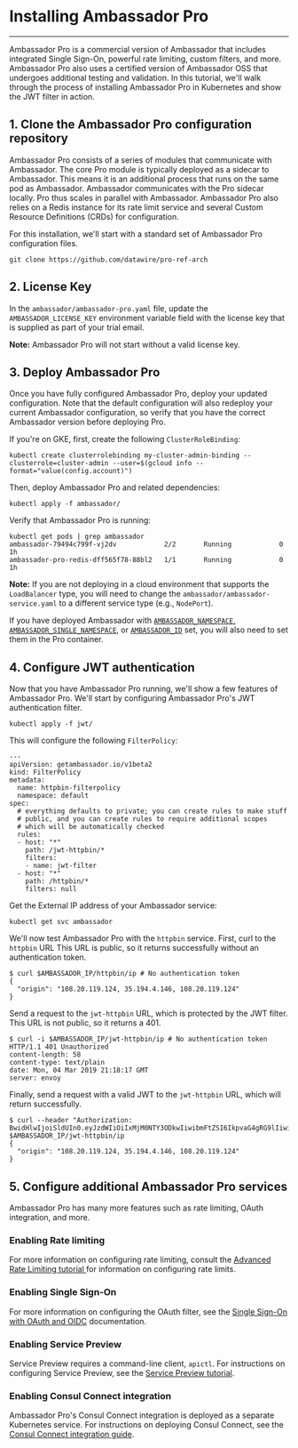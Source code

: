 # Installing Ambassador Pro
---

Ambassador Pro is a commercial version of Ambassador that includes integrated Single Sign-On, powerful rate limiting, custom filters, and more. Ambassador Pro also uses a certified version of Ambassador OSS that undergoes additional testing and validation. In this tutorial, we'll walk through the process of installing Ambassador Pro in Kubernetes and show the JWT filter in action.

## 1. Clone the Ambassador Pro configuration repository
Ambassador Pro consists of a series of modules that communicate with Ambassador. The core Pro module is typically deployed as a sidecar to Ambassador. This means it is an additional process that runs on the same pod as Ambassador. Ambassador communicates with the Pro sidecar locally. Pro thus scales in parallel with Ambassador. Ambassador Pro also relies on a Redis instance for its rate limit service and several Custom Resource Definitions (CRDs) for configuration.

For this installation, we'll start with a standard set of Ambassador Pro configuration files.

```
git clone https://github.com/datawire/pro-ref-arch
```

## 2. License Key

In the `ambassador/ambassador-pro.yaml` file, update the `AMBASSADOR_LICENSE_KEY` environment variable field with the license key that is supplied as part of your trial email.

**Note:** Ambassador Pro will not start without a valid license key.

## 3. Deploy Ambassador Pro

Once you have fully configured Ambassador Pro, deploy your updated configuration. Note that the default configuration will also redeploy your current Ambassador configuration, so verify that you have the correct Ambassador version before deploying Pro.

If you're on GKE, first, create the following `ClusterRoleBinding`:

```
kubectl create clusterrolebinding my-cluster-admin-binding --clusterrole=cluster-admin --user=$(gcloud info --format="value(config.account)")
```

Then, deploy Ambassador Pro and related dependencies:

```
kubectl apply -f ambassador/
```

Verify that Ambassador Pro is running:

```
kubectl get pods | grep ambassador
ambassador-79494c799f-vj2dv            2/2       Running            0         1h
ambassador-pro-redis-dff565f78-88bl2   1/1       Running            0         1h
```

**Note:** If you are not deploying in a cloud environment that supports the `LoadBalancer` type, you will need to change the `ambassador/ambassador-service.yaml` to a different service type (e.g., `NodePort`).

If you have deployed Ambassador with
[`AMBASSADOR_NAMESPACE`, `AMBASSADOR_SINGLE_NAMESPACE`](/reference/running/#namespaces), or
[`AMBASSADOR_ID`](/reference/running/#multiple-ambassadors-in-one-cluster)
set, you will also need to set them in the Pro container.

## 4. Configure JWT authentication

Now that you have Ambassador Pro running, we'll show a few features of Ambassador Pro. We'll start by configuring Ambassador Pro's JWT authentication filter.

```
kubectl apply -f jwt/
```

This will configure the following `FilterPolicy`:

```
---
apiVersion: getambassador.io/v1beta2
kind: FilterPolicy
metadata:
  name: httpbin-filterpolicy
  namespace: default
spec:
  # everything defaults to private; you can create rules to make stuff
  # public, and you can create rules to require additional scopes
  # which will be automatically checked
  rules:
  - host: "*"
    path: /jwt-httpbin/*
    filters:
    - name: jwt-filter
  - host: "*"
    path: /httpbin/*
    filters: null
```

Get the External IP address of your Ambassador service:

```
kubectl get svc ambassador
```

We'll now test Ambassador Pro with the `httpbin` service. First, curl to the `httpbin` URL This URL is public, so it returns successfully without an authentication token.

```
$ curl $AMBASSADOR_IP/httpbin/ip # No authentication token
{
  "origin": "108.20.119.124, 35.194.4.146, 108.20.119.124"
}
```

Send a request to the `jwt-httpbin` URL, which is protected by the JWT filter. This URL is not public, so it returns a 401.

```
$ curl -i $AMBASSADOR_IP/jwt-httpbin/ip # No authentication token
HTTP/1.1 401 Unauthorized
content-length: 58
content-type: text/plain
date: Mon, 04 Mar 2019 21:18:17 GMT
server: envoy
```

Finally, send a request with a valid JWT to the `jwt-httpbin` URL, which will return successfully.

```
$ curl --header "Authorization: BwidHlwIjoiSldUIn0.eyJzdWIiOiIxMjM0NTY3ODkwIiwibmFtZSI6IkpvaG4gRG9lIiwiaWF0IjoxNTE2MjM5MDIyfQ." $AMBASSADOR_IP/jwt-httpbin/ip
{
  "origin": "108.20.119.124, 35.194.4.146, 108.20.119.124"
}
```

## 5. Configure additional Ambassador Pro services

Ambassador Pro has many more features such as rate limiting, OAuth integration, and more.

### Enabling Rate limiting

For more information on configuring rate limiting, consult the [Advanced Rate Limiting tutorial ](/user-guide/advanced-rate-limiting) for information on configuring rate limits.

### Enabling Single Sign-On

 For more information on configuring the OAuth filter, see the [Single Sign-On with OAuth and OIDC](/user-guide/oauth-oidc-auth) documentation.

### Enabling Service Preview

Service Preview requires a command-line client, `apictl`. For instructions on configuring Service Preview, see the [Service Preview tutorial](/docs/dev-guide/service-preview).

### Enabling Consul Connect integration

Ambassador Pro's Consul Connect integration is deployed as a separate Kubernetes service. For instructions on deploying Consul Connect, see the [Consul Connect integration guide](/user-guide/consul-connect-ambassador).
